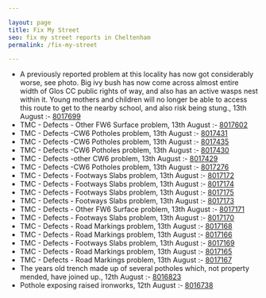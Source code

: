 ```yaml
---

layout: page
title: Fix My Street
seo: fix my street reports in Cheltenham
permalink: /fix-my-street

---
```


<!-- fix_marker starts -->

- A previously reported problem at this locality has now got considerably worse, see photo. Big ivy bush has now come across almost entire width of Glos CC public rights of way, and also has an active wasps nest within it. Young mothers and children will no longer be able to access this route to get to the nearby school, and also risk being stung., 13th August :- [8017699](https://www.fixmystreet.com/report/8017699)
- TMC - Defects - Other FW6  Surface problem, 13th August :- [8017602](https://www.fixmystreet.com/report/8017602)
- TMC - Defects -CW6 Potholes  problem, 13th August :- [8017431](https://www.fixmystreet.com/report/8017431)
- TMC - Defects -CW6 Potholes  problem, 13th August :- [8017435](https://www.fixmystreet.com/report/8017435)
- TMC - Defects -CW6 Potholes  problem, 13th August :- [8017430](https://www.fixmystreet.com/report/8017430)
- TMC - Defects -other CW6 problem, 13th August :- [8017429](https://www.fixmystreet.com/report/8017429)
- TMC - Defects -CW6 Potholes  problem, 13th August :- [8017276](https://www.fixmystreet.com/report/8017276)
- TMC - Defects - Footways Slabs problem, 13th August :- [8017172](https://www.fixmystreet.com/report/8017172)
- TMC - Defects - Footways Slabs problem, 13th August :- [8017174](https://www.fixmystreet.com/report/8017174)
- TMC - Defects - Footways Slabs problem, 13th August :- [8017175](https://www.fixmystreet.com/report/8017175)
- TMC - Defects - Footways Slabs problem, 13th August :- [8017173](https://www.fixmystreet.com/report/8017173)
- TMC - Defects - Other FW6  Surface problem, 13th August :- [8017171](https://www.fixmystreet.com/report/8017171)
- TMC - Defects - Footways Slabs problem, 13th August :- [8017170](https://www.fixmystreet.com/report/8017170)
- TMC - Defects - Road Markings problem, 13th August :- [8017168](https://www.fixmystreet.com/report/8017168)
- TMC - Defects - Road Markings problem, 13th August :- [8017166](https://www.fixmystreet.com/report/8017166)
- TMC - Defects - Footways Slabs problem, 13th August :- [8017169](https://www.fixmystreet.com/report/8017169)
- TMC - Defects - Road Markings problem, 13th August :- [8017165](https://www.fixmystreet.com/report/8017165)
- TMC - Defects - Road Markings problem, 13th August :- [8017167](https://www.fixmystreet.com/report/8017167)
- The years old trench made up of several potholes which, not property mended, have joined up., 12th August :- [8016823](https://www.fixmystreet.com/report/8016823)
- Pothole exposing raised ironworks, 12th August :- [8016738](https://www.fixmystreet.com/report/8016738)

<!-- fix_marker ends -->